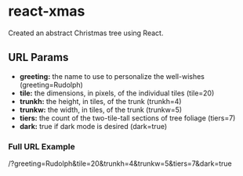 # react-xmas
Created an abstract Christmas tree using React.

## URL Params

- **greeting:** the name to use to personalize the well-wishes (greeting=Rudolph)
- **tile:** the dimensions, in pixels, of the individual tiles (tile=20)
- **trunkh:** the height, in tiles, of the trunk (trunkh=4)
- **trunkw:** the width, in tiles, of the trunk (trunkw=5)
- **tiers:** the count of the two-tile-tall sections of tree foliage (tiers=7)
- **dark:** true if dark mode is desired (dark=true)

### Full URL Example

<baseurl>/?greeting=Rudolph&tile=20&trunkh=4&trunkw=5&tiers=7&dark=true
